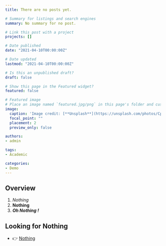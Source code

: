 ```yaml
---
title: There are no posts yet.

# Summary for listings and search engines
summary: No summary for no post.

# Link this post with a project
projects: []

# Date published
date: "2021-04-10T00:00:00Z"

# Date updated
lastmod: "2021-04-10T00:00:00Z"

# Is this an unpublished draft?
draft: false

# Show this page in the Featured widget?
featured: false

# Featured image
# Place an image named `featured.jpg/png` in this page's folder and customize its options here.
image:
  caption: 'Image credit: [**Unsplash**](https://unsplash.com/photos/CpkOjOcXdUY)'
  focal_point: ""
  placement: 2
  preview_only: false

authors:
- admin

tags:
- Academic

categories:
- Demo
---
```


## Overview

1. *Nothing*
2. **Nothing**
3. ***Oh Nothing !***

## Looking for Nothing

- 👉 [Nothing](https://www.google.com/search?q=nothing)
